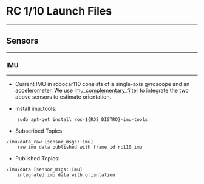 # RC 1/10 Launch Files #
***

## Sensors ##
***

### IMU ###
***

- Current IMU in robocar110 consists of a single-axis gyroscope and an accelerometer. We use [imu_complementary_filter](https://github.com/ccny-ros-pkg/imu_tools/tree/melodic/imu_complementary_filter) to integrate the two above sensors to estimate orientation.

- Install imu_tools:
```
    sudo apt-get install ros-${ROS_DISTRO}-imu-tools
```

- Subscribed Topics:
```text
/imu/data_raw [sensor_msgs::Imu]
    raw imu data published with frame_id rc110_imu
```

- Published Topics:
```text
/imu/data [sensor_msgs::Imu]
    integrated imu data with orientation
```
